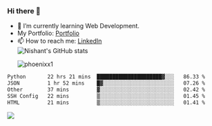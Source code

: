 ### Hi there 👋

<!--
**phoenixx1/phoenixx1** is a ✨ _special_ ✨ repository because its `README.md` (this file) appears on your GitHub profile.

Here are some ideas to get you started:

- 🔭 I’m currently working on ...
- 🌱 I’m currently learning ...
- 👯 I’m looking to collaborate on ...
- 🤔 I’m looking for help with ...
- 💬 Ask me about ...
- 📫 How to reach me: ...
- 😄 Pronouns: ...
- ⚡ Fun fact: ...
-->
- 🌱 I’m currently learning Web Development.
- My Portfolio: [Portfolio](https://phoenixx1.github.io/)
- 📫 How to reach me: [LinkedIn](https://www.linkedin.com/in/nishant-saxena-2609/)  
![Nishant's GitHub stats](https://github-readme-stats.vercel.app/api?username=phoenixx1&count_private=true)<p><img align="center" src="https://github-readme-streak-stats.herokuapp.com/?user=phoenixx1&" alt="phoenixx1" /></p>  
<!--START_SECTION:waka-->

```txt
Python       22 hrs 21 mins  █████████████████████▓░░░   86.33 %
JSON         1 hr 52 mins    █▓░░░░░░░░░░░░░░░░░░░░░░░   07.26 %
Other        37 mins         ▓░░░░░░░░░░░░░░░░░░░░░░░░   02.42 %
SSH Config   22 mins         ▒░░░░░░░░░░░░░░░░░░░░░░░░   01.45 %
HTML         21 mins         ▒░░░░░░░░░░░░░░░░░░░░░░░░   01.41 %
```

<!--END_SECTION:waka-->

![](https://komarev.com/ghpvc/?username=phoenixx1&style=plastic)

<!-- ![Visitor Count](https://profile-counter.glitch.me/phoenixx1/count.svg) -->
